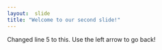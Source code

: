 ```yaml
---
layout:  slide
title: "Welcome to our second slide!"
---
```

Changed line 5 to this. 
Use the left arrow to go back!
